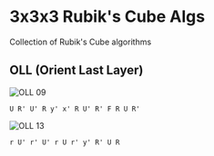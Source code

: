 3x3x3 Rubik's Cube Algs
=======================
Collection of Rubik's Cube algorithms

OLL (Orient Last Layer)
-----------------------
![OLL 09](https://github.com/huntca/rubiks-cube-algs/raw/master/images/oll/oll09.gif)

    U R' U' R y' x' R U' R' F R U R'

![OLL 13](https://github.com/huntca/rubiks-cube-algs/raw/master/images/oll/oll13.gif)

    r U' r' U' r U r' y' R' U R
